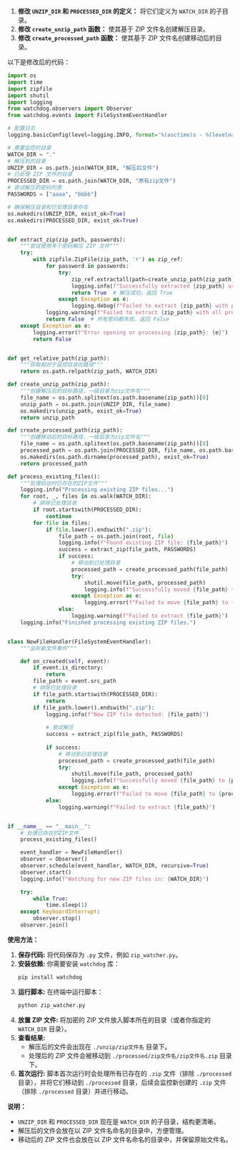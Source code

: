 1.  **修改 `UNZIP_DIR` 和 `PROCESSED_DIR` 的定义：** 将它们定义为 `WATCH_DIR` 的子目录。
2.  **修改 `create_unzip_path` 函数：** 使其基于 ZIP 文件名创建解压目录。
3.  **修改 `create_processed_path` 函数：** 使其基于 ZIP 文件名创建移动后的目录。

以下是修改后的代码：

```python
import os
import time
import zipfile
import shutil
import logging
from watchdog.observers import Observer
from watchdog.events import FileSystemEventHandler

# 配置日志
logging.basicConfig(level=logging.INFO, format='%(asctime)s - %(levelname)s - %(message)s')

# 需要监控的目录
WATCH_DIR = "."
# 解压到的目录
UNZIP_DIR = os.path.join(WATCH_DIR, "解压后文件")
# 已处理 ZIP 文件的目录
PROCESSED_DIR = os.path.join(WATCH_DIR, "原有zip文件")
# 尝试解压的密码列表
PASSWORDS = ["aaaa", "bbbb"]

# 确保解压目录和已处理目录存在
os.makedirs(UNZIP_DIR, exist_ok=True)
os.makedirs(PROCESSED_DIR, exist_ok=True)


def extract_zip(zip_path, passwords):
    """尝试使用多个密码解压 ZIP 文件"""
    try:
        with zipfile.ZipFile(zip_path, 'r') as zip_ref:
            for password in passwords:
                try:
                    zip_ref.extractall(path=create_unzip_path(zip_path), pwd=password.encode('utf-8'))
                    logging.info(f"Successfully extracted {zip_path} using password: {password}")
                    return True  # 解压成功，返回 True
                except Exception as e:
                    logging.debug(f"Failed to extract {zip_path} with password {password}: {e}")
            logging.warning(f"Failed to extract {zip_path} with all provided passwords.")
            return False  # 所有密码都失败，返回 False
    except Exception as e:
        logging.error(f"Error opening or processing {zip_path}: {e}")
        return False


def get_relative_path(zip_path):
    """获取相对于监控目录的路径"""
    return os.path.relpath(zip_path, WATCH_DIR)

def create_unzip_path(zip_path):
    """创建解压后的目标路径，一级目录为zip文件名"""
    file_name = os.path.splitext(os.path.basename(zip_path))[0]
    unzip_path = os.path.join(UNZIP_DIR, file_name)
    os.makedirs(unzip_path, exist_ok=True)
    return unzip_path

def create_processed_path(zip_path):
    """创建移动后的目标路径，一级目录为zip文件名"""
    file_name = os.path.splitext(os.path.basename(zip_path))[0]
    processed_path = os.path.join(PROCESSED_DIR, file_name, os.path.basename(zip_path))
    os.makedirs(os.path.dirname(processed_path), exist_ok=True)
    return processed_path

def process_existing_files():
    """处理启动时已存在的ZIP文件"""
    logging.info("Processing existing ZIP files...")
    for root, _, files in os.walk(WATCH_DIR):
        # 排除已处理目录
        if root.startswith(PROCESSED_DIR):
            continue
        for file in files:
            if file.lower().endswith(".zip"):
                file_path = os.path.join(root, file)
                logging.info(f"Found existing ZIP file: {file_path}")
                success = extract_zip(file_path, PASSWORDS)
                if success:
                    # 移动到已处理目录
                    processed_path = create_processed_path(file_path)
                    try:
                        shutil.move(file_path, processed_path)
                        logging.info(f"Successfully moved {file_path} to {processed_path}")
                    except Exception as e:
                        logging.error(f"Failed to move {file_path} to {processed_path}: {e}")
                else:
                    logging.warning(f"Failed to extract {file_path}")
    logging.info("Finished processing existing ZIP files.")


class NewFileHandler(FileSystemEventHandler):
    """监听新文件事件"""

    def on_created(self, event):
        if event.is_directory:
            return
        file_path = event.src_path
        # 排除已处理目录
        if file_path.startswith(PROCESSED_DIR):
            return
        if file_path.lower().endswith(".zip"):
            logging.info(f"New ZIP file detected: {file_path}")
            
            # 尝试解压
            success = extract_zip(file_path, PASSWORDS)
            
            if success:
                # 移动到已处理目录
                processed_path = create_processed_path(file_path)
                try:
                    shutil.move(file_path, processed_path)
                    logging.info(f"Successfully moved {file_path} to {processed_path}")
                except Exception as e:
                    logging.error(f"Failed to move {file_path} to {processed_path}: {e}")
            else:
                logging.warning(f"Failed to extract {file_path}")


if __name__ == "__main__":
    # 处理已存在的ZIP文件
    process_existing_files()

    event_handler = NewFileHandler()
    observer = Observer()
    observer.schedule(event_handler, WATCH_DIR, recursive=True)
    observer.start()
    logging.info(f"Watching for new ZIP files in: {WATCH_DIR}")

    try:
        while True:
            time.sleep(1)
    except KeyboardInterrupt:
        observer.stop()
    observer.join()
```

**使用方法：**

1.  **保存代码:** 将代码保存为 `.py` 文件，例如 `zip_watcher.py`。
2.  **安装依赖:**  你需要安装 `watchdog` 库：
    ```bash
    pip install watchdog
    ```
3.  **运行脚本:** 在终端中运行脚本：
    ```bash
    python zip_watcher.py
    ```
4.  **放置 ZIP 文件:** 将加密的 ZIP 文件放入脚本所在的目录（或者你指定的 `WATCH_DIR` 目录）。
5.  **查看结果:**
    *   解压后的文件会出现在 `./unzip/zip文件名` 目录下。
    *   处理后的 ZIP 文件会被移动到 `./processed/zip文件名/zip文件名.zip` 目录下。
6.  **首次运行:** 脚本首次运行时会处理所有已存在的 `.zip` 文件（排除 `./processed` 目录），并将它们移动到 `./processed` 目录，后续会监控新创建的 `.zip` 文件（排除 `./processed` 目录）并进行移动。

**说明：**

*   `UNZIP_DIR` 和 `PROCESSED_DIR` 现在是 `WATCH_DIR` 的子目录，结构更清晰。
*   解压后的文件会放在以 ZIP 文件名命名的目录中，方便管理。
*   移动后的 ZIP 文件也会放在以 ZIP 文件名命名的目录中，并保留原始文件名。
